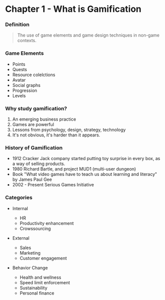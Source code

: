 # Chapter 1 - What is Gamification

### Definition
> The use of game elements and game design techniques in non-game contexts.

### Game Elements

* Points
* Quests
* Resource colelctions
* Avatar
* Social graphs
* Progression
* Levels

### Why study gamification?

1. An emerging business practice
2. Games are powerful
3. Lessons from psychology, design, strategy, technology
4. It's not obvious, it's harder than it appears.

### History of Gamification

* 1912 Cracker Jack company started putting toy surprise in every box, as a way of selling products.
* 1980 Richard Bartle, and project MUD1 (multi-user dungeon)
* Book "What video games have to teach us about learning and literacy" by James Paul Gee
* 2002 - Present Serious Games Initiative 

### Categories

* Internal 
  - HR
  - Productivity enhancement
  - Crowssourcing
  
* External
  - Sales
  - Marketing
  - Customer engagement
  
* Behavior Change
  - Health and wellness
  - Speed limit enforcement
  - Sustainability
  - Personal finance
